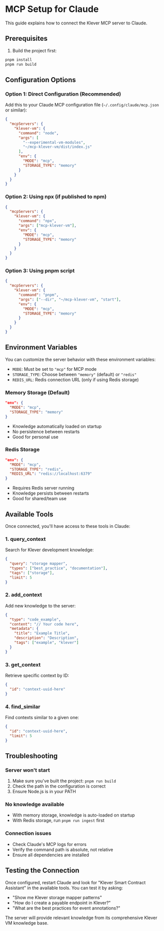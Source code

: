 # MCP Setup for Claude

This guide explains how to connect the Klever MCP server to Claude.

## Prerequisites

1. Build the project first:
```bash
pnpm install
pnpm run build
```

## Configuration Options

### Option 1: Direct Configuration (Recommended)

Add this to your Claude MCP configuration file (`~/.config/claude/mcp.json` or similar):

```json
{
  "mcpServers": {
    "klever-vm": {
      "command": "node",
      "args": [
        "--experimental-vm-modules",
        "~/mcp-klever-vm/dist/index.js"
      ],
      "env": {
        "MODE": "mcp",
        "STORAGE_TYPE": "memory"
      }
    }
  }
}
```

### Option 2: Using npx (if published to npm)

```json
{
  "mcpServers": {
    "klever-vm": {
      "command": "npx",
      "args": ["mcp-klever-vm"],
      "env": {
        "MODE": "mcp",
        "STORAGE_TYPE": "memory"
      }
    }
  }
}
```

### Option 3: Using pnpm script

```json
{
  "mcpServers": {
    "klever-vm": {
      "command": "pnpm",
      "args": ["--dir", "~/mcp-klever-vm", "start"],
      "env": {
        "MODE": "mcp",
        "STORAGE_TYPE": "memory"
      }
    }
  }
}
```

## Environment Variables

You can customize the server behavior with these environment variables:

- `MODE`: Must be set to `"mcp"` for MCP mode
- `STORAGE_TYPE`: Choose between `"memory"` (default) or `"redis"`
- `REDIS_URL`: Redis connection URL (only if using Redis storage)

### Memory Storage (Default)
```json
"env": {
  "MODE": "mcp",
  "STORAGE_TYPE": "memory"
}
```
- Knowledge automatically loaded on startup
- No persistence between restarts
- Good for personal use

### Redis Storage
```json
"env": {
  "MODE": "mcp",
  "STORAGE_TYPE": "redis",
  "REDIS_URL": "redis://localhost:6379"
}
```
- Requires Redis server running
- Knowledge persists between restarts
- Good for shared/team use

## Available Tools

Once connected, you'll have access to these tools in Claude:

### 1. query_context
Search for Klever development knowledge:
```json
{
  "query": "storage mapper",
  "types": ["best_practice", "documentation"],
  "tags": ["storage"],
  "limit": 5
}
```

### 2. add_context
Add new knowledge to the server:
```json
{
  "type": "code_example",
  "content": "// Your code here",
  "metadata": {
    "title": "Example Title",
    "description": "Description",
    "tags": ["example", "klever"]
  }
}
```

### 3. get_context
Retrieve specific context by ID:
```json
{
  "id": "context-uuid-here"
}
```

### 4. find_similar
Find contexts similar to a given one:
```json
{
  "id": "context-uuid-here",
  "limit": 5
}
```

## Troubleshooting

### Server won't start
1. Make sure you've built the project: `pnpm run build`
2. Check the path in the configuration is correct
3. Ensure Node.js is in your PATH

### No knowledge available
- With memory storage, knowledge is auto-loaded on startup
- With Redis storage, run `pnpm run ingest` first

### Connection issues
- Check Claude's MCP logs for errors
- Verify the command path is absolute, not relative
- Ensure all dependencies are installed

## Testing the Connection

Once configured, restart Claude and look for "Klever Smart Contract Assistant" in the available tools. You can test it by asking:

- "Show me Klever storage mapper patterns"
- "How do I create a payable endpoint in Klever?"
- "What are the best practices for event annotations?"

The server will provide relevant knowledge from its comprehensive Klever VM knowledge base.